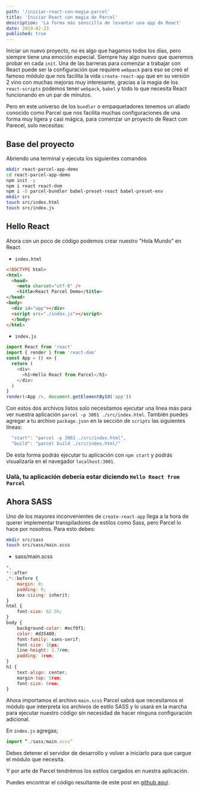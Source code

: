 ```yaml
---
path: '/iniciar-react-con-magia-parcel'
title: 'Iniciar React con magia de Parcel'
description: 'La forma más senscilla de levantar una app de React'
date: 2019-02-23
published: true
---
```


Iniciar un nuevo proyecto, no es algo que hagamos todos los días, pero siempre tiene una emoción especial. Siempre hay algo nuevo que queremos probar en cada `init`. Una de las barreras para comenzar a trabajar con React puede ser la configuración que requiere `webpack` para eso se creó el famoso módulo que nos facilita la vida `create-react-app` que en su versión 2 vino con muchas mejoras muy interesante, gracias a la magia de los `react-scripts` podemos tener `webpack`, `babel` y todo lo que necesita React funcionando en un par de minutos.

Pero en este universo de los `bundler` o empaquetadores tenemos un aliado conocido como Parcel que nos facilita muchas configuraciones de una forma muy ligera y casi mágica, para comenzar un proyecto de React con Parecel, solo necesitas:

## Base del proyecto

Abriendo una terminal y ejecuta los siguientes comandos

```bash
mkdir react-parcel-app-demo
cd react-parcel-app-demo
npm init -y
npm i react react-dom
npm i -D parcel-bundler babel-preset-react babel-preset-env
mkdir src
touch src/index.html
touch src/index.js
```

## Hello React

Ahora con un poco de código podemos crear nuestro "Hola Mundo" en React

- `index.html`

```html
<!DOCTYPE html>
<html>
  <head>
    <meta charset="utf-8" />
    <title>React Parcel Demo</title>
</head>
<body>
  <div id="app"></div>
  <script src="./index.js"></script>
  </body>
</html>
```

- `index.js`

```javascript
import React from 'react'
import { render } from 'react-dom'
const App = () => {
  return (
    <div>
      <h1>Hello React from Parcel</h1>
    </div>
  )
}
render(<App />, document.getElementById('app'))
```

Con estos dos archivos listos solo necesitamos ejecutar una línea más para ver nuestra aplicación `parcel -p 3001 ./src/index.html`.
También puedes agregar a tu archivo `package.json` en la sección de `scripts` las siguientes líneas:

```javascript
  "start": "parcel -p 3001 ./src/index.html",
  "build": "parcel build ./src/index.html/"
```

De esta forma podrás ejecutar tu aplicación con `npm start` y podrás visualizarla en el navegador `localhost:3001`.

### Ualà, tu aplicación debería estar diciendo `Hello React from Parcel`

## Ahora SASS

Uno de los mayores inconvenientes de `create-react-app` llega a la hora de querer implementar transpiladores de estilos como Sass, pero Parcel lo hace por nosotros. Para esto debes:

```bash
mkdir src/sass
touch src/sass/main.scss
```

- sass/main.scss

```javascript
*,
*::after
,*::before {
    margin: 0;
    padding: 0;
    box-sizing: inherit;
}
html {
    font-size: 62.5%;
}
body {
    background-color: #ecf0f1;
    color: #d35400;
    font-family: sans-serif;
    font-size: 16px;
    line-height: 1.7rem;
    padding: 3rem;
}
h1 {
    text-align: center;
    margin-top: 5rem;
    font-size: 6rem;
}
```

Ahora importamos el archivo `main.scss` Parcel sabrá que necesitamos el módulo que interpreta los archivos de estilo SASS y lo usará en la marcha para ejecutar nuestro código sin necesidad de hacer ninguna configuración adicional.

En `index.js` agregas;

```javascript
import “./sass/main.scss”
```

Debes detener el servidor de desarrollo y volver a iniciarlo para que cargue el módulo que necesita.

Y por arte de Parcel tendrémos los estilos cargados en nuestra aplicación.

Puedes encontrar el código resultante de este post en [github aquí](https://github.com/enBonnet/react-parcel-app-demo).
